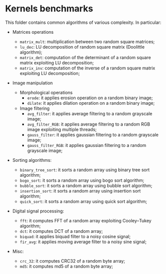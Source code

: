 # Kernels benchmarks

This folder contains common algorithms of various complexity. In particular:
- Matrices operations
    - `matrix_mult`: multiplication between two random square matrices;
    - `lu_dec`: LU decomposition of random square matrix (Doolittle algorithm);
    - `matrix_det`: computation of the determinant of a random square matrix exploiting LU decomposition;
    - `matrix_inv`: computation of the inverse of a random square matrix exploiting LU decomposition;
- Image manipulation
    - Morphological operations
        - `erode`: it applies erosion operation on a random binary image;
        - `dilate`: it applies dilation operation on a random binary image;
    - Image filtering
        - `avg_filter`: it applies average filtering to a random grayscale image;
        - `avg_filter_RGB`: it applies average filtering to a random RGB image exploiting multiple threads;
        - `gauss_filter`: it applies gaussian filtering to a random grayscale image;
        - `gauss_filter_RGB`: it applies gaussian filtering to a random grayscale image;
        
- Sorting algorithms:
    - `binary_tree_sort`: it sorts a random array using binary tree sort algorithm;
    - `bogo_sort`: it sorts a random array using bogo sort algorithm;
    - `bubble_sort`: it sorts a random array using bubble sort algorithm;
    - `insertion_sort`: it sorts a random array using insertion sort algorithm;
    - `quick_sort`: it sorts a random array using quick sort algorithm;

- Digital signal processing:
    - `fft`: it computes FFT of a random array exploiting Cooley–Tukey algorithm;
    - `dct`: it computes DCT of a random array;
    - `biquad`: it applies biquad filter to a noisy cosine signal;
    - `fir_avg`: it applies moving average filter to a noisy sine signal;
- Misc:
    - `crc_32`: it computes CRC32 of a random byte array;
    - `md5`: it computes md5 of a random byte array;

